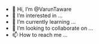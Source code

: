 - 👋 Hi, I’m @VarunTaware
- 👀 I’m interested in ...
- 🌱 I’m currently learning ...
- 💞️ I’m looking to collaborate on ...
- 📫 How to reach me ...

<!---
VarunTaware/VarunTaware is a ✨ special ✨ repository because its `README.md` (this file) appears on your GitHub profile.
You can click the Preview link to take a look at your changes.
--->
